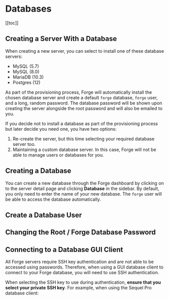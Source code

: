 # Databases

[[toc]]

## Creating a Server With a Database

When creating a new server, you can select to install one of these database servers:

- MySQL (5.7)
- MySQL (8.0)
- MariaDB (10.3)
- Postgres (12)

As part of the provisioning process, Forge will automatically install the chosen database server and create a default `forge` database, `forge` user, and a long, random password. The database password will be shown upon creating the server alongside the root password and will also be emailed to you.

If you decide not to install a database as part of the provisioning process but later decide you need one, you have two options:

1. Re-create the server, but this time selecting your required database server too.
2. Maintaining a custom database server. In this case, Forge will not be able to manage users or databases for you.

## Creating a Database

You can create a new database through the Forge dashboard by clicking on to the server detail page and clicking **Database** in the sidebar. By default, you only need to enter the name of your new database. The `forge` user will be able to access the database automatically.

## Create a Database User

## Changing the Root / Forge Database Password

## Connecting to a Database GUI Client

All Forge servers require SSH key authentication and are not able to be accessed using passwords. Therefore, when using a GUI database client to connect to your Forge database, you will need to use SSH authentication.

When selecting the SSH key to use during authentication, **ensure that you select your private SSH key**. For example, when using the Sequel Pro database client:
